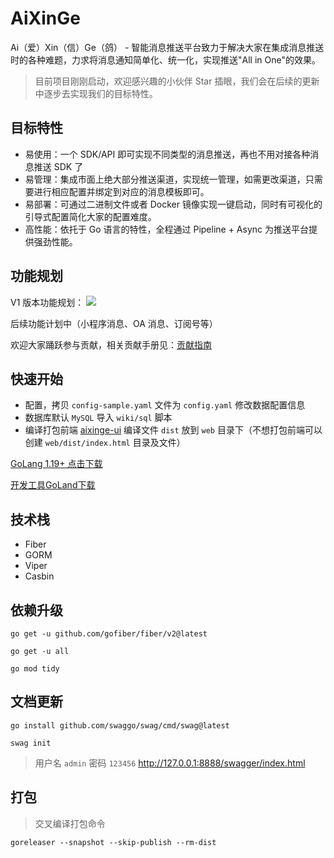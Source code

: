 # AiXinGe

Ai（爱）Xin（信）Ge（鸽） - 智能消息推送平台致力于解决大家在集成消息推送时的各种难题，力求将消息通知简单化、统一化，实现推送"All
in One"的效果。

> 目前项目刚刚启动，欢迎感兴趣的小伙伴 Star 插眼，我们会在后续的更新中逐步去实现我们的目标特性。

## 目标特性

- 易使用：一个 SDK/API 即可实现不同类型的消息推送，再也不用对接各种消息推送 SDK 了
- 易管理：集成市面上绝大部分推送渠道，实现统一管理，如需更改渠道，只需要进行相应配置并绑定到对应的消息模板即可。
- 易部署：可通过二进制文件或者 Docker 镜像实现一键启动，同时有可视化的引导式配置简化大家的配置难度。
- 高性能：依托于 Go 语言的特性，全程通过 Pipeline + Async 为推送平台提供强劲性能。

## 功能规划

V1 版本功能规划：
![](https://gitee.com/aixinge/aixinge/raw/master/wiki/img/Feature-V1.png)

后续功能计划中（小程序消息、OA 消息、订阅号等）

欢迎大家踊跃参与贡献，相关贡献手册见：[贡献指南](CONTRIBUTION.md)

## 快速开始

- 配置，拷贝 `config-sample.yaml` 文件为 `config.yaml` 修改数据配置信息
- 数据库默认 `MySQL` 导入 `wiki/sql` 脚本
- 编译打包前端 [aixinge-ui](https://gitee.com/aixinge/aixinge-ui) 编译文件 `dist` 放到 `web` 目录下（不想打包前端可以创建 `web/dist/index.html` 目录及文件）

[GoLang 1.19+ 点击下载](https://studygolang.com/dl)

[开发工具GoLand下载](https://www.jetbrains.com.cn/go/)

## 技术栈

- Fiber
- GORM
- Viper
- Casbin

## 依赖升级

```shell
go get -u github.com/gofiber/fiber/v2@latest

go get -u all

go mod tidy
```

## 文档更新

```shell
go install github.com/swaggo/swag/cmd/swag@latest

swag init
```

> 用户名 `admin` 密码 `123456`
http://127.0.0.1:8888/swagger/index.html

## 打包

> 交叉编译打包命令

```shell
goreleaser --snapshot --skip-publish --rm-dist
```



